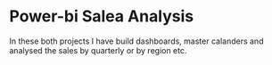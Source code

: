 # Power-bi Salea Analysis
In these both projects I have build dashboards, master calanders and analysed the sales by quarterly or by region etc.
